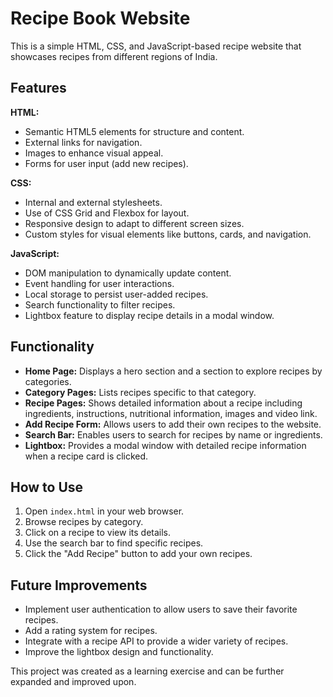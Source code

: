 # Recipe Book Website

This is a simple HTML, CSS, and JavaScript-based recipe website that showcases recipes from different regions of India.

## Features

**HTML:**

-   Semantic HTML5 elements for structure and content.
-   External links for navigation.
-   Images to enhance visual appeal.
-   Forms for user input (add new recipes).

**CSS:**

-   Internal and external stylesheets.
-   Use of CSS Grid and Flexbox for layout.
-   Responsive design to adapt to different screen sizes.
-   Custom styles for visual elements like buttons, cards, and navigation.

**JavaScript:**

-   DOM manipulation to dynamically update content.
-   Event handling for user interactions.
-   Local storage to persist user-added recipes.
-   Search functionality to filter recipes.
-   Lightbox feature to display recipe details in a modal window.

## Functionality

-   **Home Page:** Displays a hero section and a section to explore recipes by categories.
-   **Category Pages:** Lists recipes specific to that category.
-   **Recipe Pages:** Shows detailed information about a recipe including ingredients, instructions, nutritional information, images and video link.
-   **Add Recipe Form:** Allows users to add their own recipes to the website.
-   **Search Bar:** Enables users to search for recipes by name or ingredients.
-   **Lightbox:** Provides a modal window with detailed recipe information when a recipe card is clicked.

## How to Use

1.  Open `index.html` in your web browser.
2.  Browse recipes by category.
3.  Click on a recipe to view its details.
4.  Use the search bar to find specific recipes.
5.  Click the "Add Recipe" button to add your own recipes.

## Future Improvements

-   Implement user authentication to allow users to save their favorite recipes.
-   Add a rating system for recipes.
-   Integrate with a recipe API to provide a wider variety of recipes.
-   Improve the lightbox design and functionality.

This project was created as a learning exercise and can be further expanded and improved upon.
